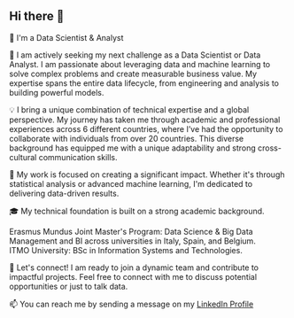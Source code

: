 

## Hi there 👋

<!--
**omymble/omymble** is a ✨ _special_ ✨ repository because its `README.md` (this file) appears on your GitHub profile.

Here are some ideas to get you started:

- 🔭 I’m currently working on ...
- 🌱 I’m currently learning ...
- 👯 I’m looking to collaborate on ...
- 🤔 I’m looking for help with ...
- 💬 Ask me about ...
- 📫 How to reach me: ...
- 😄 Pronouns: ...
- ⚡ Fun fact: ...
-->
🚀 I'm a Data Scientist & Analyst

👀 I am actively seeking my next challenge as a Data Scientist or Data Analyst. I am passionate about leveraging data and machine learning to solve complex problems and create measurable business value. My expertise spans the entire data lifecycle, from engineering and analysis to building powerful models.

💡 I bring a unique combination of technical expertise and a global perspective. My journey has taken me through academic and professional experiences across 6 different countries, where I’ve had the opportunity to collaborate with individuals from over 20 countries. This diverse background has equipped me with a unique adaptability and strong cross-cultural communication skills.

🌱 My work is focused on creating a significant impact. Whether it's through statistical analysis or advanced machine learning, I'm dedicated to delivering data-driven results.

🎓 My technical foundation is built on a strong academic background.

Erasmus Mundus Joint Master's Program: Data Science & Big Data Management and BI across universities in Italy, Spain, and Belgium. <br/>ITMO University: BSc in Information Systems and Technologies.

💬 Let's connect!
I am ready to join a dynamic team and contribute to impactful projects. Feel free to connect with me to discuss potential opportunities or just to talk data.

📫 You can reach me by sending a message on my [LinkedIn Profile](linkedin.com/in/arina-gepalova/)
